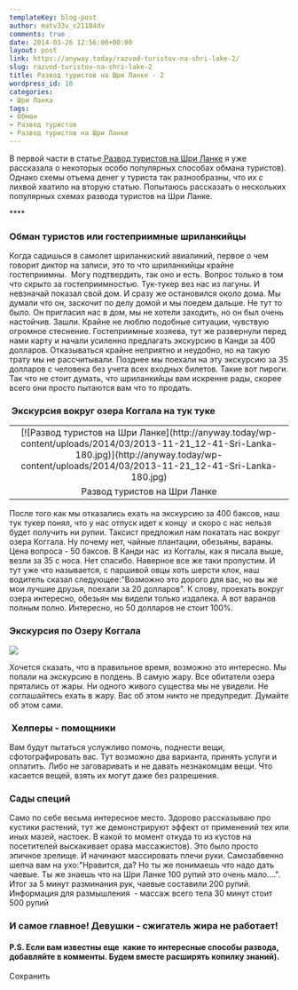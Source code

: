 ```yaml
---
templateKey: blog-post
author: matv33v_c21184dv
comments: true
date: 2014-03-26 12:56:00+00:00
layout: post
link: https://anyway.today/razvod-turistov-na-shri-lake-2/
slug: razvod-turistov-na-shri-lake-2
title: Развод туристов на Шри Ланке - 2
wordpress_id: 18
categories:
- Шри Ланка
tags:
- Обман
- Развод туристов
- Развод туристов на Шри Ланке
---
```





В первой части в статье[ Развод туристов на Шри Ланке](https://anyway.today/razvod-turistov-na-shri-lake/) я уже рассказала о некоторых особо популярных способах обмана туристов).  Однако схемы отъема денег у туриста так разнообразны, что их с лихвой хватило на вторую статью. Попытаюсь рассказать о нескольких популярных схемах развода туристов на Шри Ланке.


<!-- more -->****


### **Обман туристов или гостеприимные шриланкийцы**







Когда садишься в самолет шриланкиский авиалиний, первое о чем говорит диктор на записи, это то что шриланкийцы крайне гостеприимны.  Могу подтвердить, так оно и есть. Вопрос только в том что скрыто за гостеприимностью. Тук-тукер вез нас из лагуны. И невзначай показал свой дом. И сразу же остановился около дома. Мы думали что он, заскочит по делу домой и мы поедем дальше. Не тут то было. Он пригласил нас в дом, мы не хотели заходить, но он был очень настойчив. Зашли. Крайне не люблю подобные ситуации, чувствую огромное стеснение. Гостеприимные хозяева, тут же развернули перед нами карту и начали усиленно предлагать экскурсию в Канди за 400 долларов. Отказываться крайне неприятно и неудобно, но на такую трату мы не рассчитывали. Позднее мы поехали на эту экскурсию за 35 долларов с человека без учета всех входных билетов. Такие вот пироги. Так что не стоит думать, что шриланкийцы вам искренне рады, скорее всего они просто пытаются вам что то продать.







###  Экскурсия вокруг озера Коггала на тук туке


<table cellpadding="0" style="margin-left: auto; margin-right: auto; text-align: center;" cellspacing="0" align="center" >
<tbody >
<tr >

<td style="text-align: center;" >[![Развод туристов на Шри Ланке](http://anyway.today/wp-content/uploads/2014/03/2013-11-21_12-41-Sri-Lanka-180.jpg)](http://anyway.today/wp-content/uploads/2014/03/2013-11-21_12-41-Sri-Lanka-180.jpg)
</td>
</tr>
<tr >

<td style="text-align: center;" >Развод туристов на Шри Ланке
</td>
</tr>
</tbody>
</table>





После того как мы отказались ехать на экскурсию за 400 баксов, наш тук тукер понял, что у нас отпуск идет к концу  и скоро с нас нельзя будет получить ни рупии. Таксист предложил нам покатать нас вокруг озера Коггала. Ну почему нет, чайные плантации, обезьяны, вараны. Цена вопроса - 50 баксов. В Канди нас  из Коггалы, как я писала выше, везли за 35 с носа. Нет спасибо. Наверное все же таки пропустим. И тут уже что называется, с паршивой овцы хоть шерсти клок, наш водитель сказал следующее:"Возможно это дорого для вас, но вы же мои лучшие друзья, поехали за 20 долларов". К слову, проехать вокруг озера интересно, обезьян мы видели только издалека. А вот варанов полным полно. Интересно, но 50 долларов не стоит 100%.







### Экскурсия по Озеру Коггала




[![](http://anyway.today/wp-content/uploads/2014/03/2013-11-23_15-52-Sri-Lanka-436.jpg)](http://anyway.today/wp-content/uploads/2014/03/2013-11-23_15-52-Sri-Lanka-436.jpg)




Хочется сказать, что в правильное время, возможно это интересно. Мы попали на экскурсию в полдень. В самую жару. Все обитатели озера прятались от жары. Ни одного живого существа мы не увидели. Не соглашайтесь ехать в жару. Вас об этом никто не предупредит. Думайте об этом сами.




###  Хелперы - помощники




Вам будут пытаться услужливо помочь, поднести вещи, сфотографировать вас. Тут возможно два варианта, принять услуги и оплатить. Либо не заговаривать и не давать незнакомцам вещи. Что касается вещей, взять их могут даже без разрешения.




### Сады специй




Само по себе весьма интересное место. Здорово рассказываю про кустики растений, тут же демонстрируют эффект от применений тех или иных мазей, настоек. В какой то момент откуда то из кустов на посетителей выскакивает орава массажистов). Это было просто эпичное зрелище. И начинают массировать плечи руки. Самозабвенно шепча вам на ухо:"Нравится, да? Но ты же понимаешь что надо дать чаевые. Ты же знаешь что на Шри Ланке 100 рупий это очень мало....". Итог за 5 минут разминания рук, чаевые составили 200 рупий. Информация для размышления  - массаж всего тела 30 минут стоит 500 рупий  





### И самое главное! Девушки - сжигатель жира не работает!




#### P.S. Если вам известны еще  какие то интересные способы развода, добавляйте в комменты. Будем вместе расширять копилку знаний).







Сохранить
